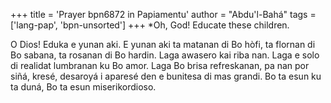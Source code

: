 +++
title = 'Prayer bpn6872 in Papiamentu'
author = "Abdu'l-Bahá"
tags = ['lang-pap', 'bpn-unsorted']
+++
*Oh, God! Educate these children.  

O Dios!  Eduka e yunan aki.  E yunan aki ta matanan di Bo hòfi,  ta flornan di Bo sabana, ta rosanan di Bo hardin. Laga awasero kai riba nan. Laga e solo di realidat lumbranan ku Bo amor. Laga Bo brisa refreskanan, pa nan por siñá, kresé, desaroyá i aparesé den e bunitesa di mas grandi. Bo ta esun ku ta duná, Bo ta esun miserikordioso.
